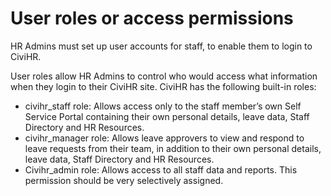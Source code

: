 
User roles or access permissions
==========

HR Admins must set up user accounts for staff, to enable them to login to CiviHR. 

User roles allow HR Admins to control who would access what information when they login to their CiviHR site. CiviHR has the following built-in roles:

- civihr_staff role: Allows access only to the staff member’s own Self Service Portal containing their own personal details, leave data, Staff Directory and HR Resources. 
- civihr_manager role: Allows leave approvers to view and respond to leave requests from their team, in addition to their own personal details, leave data, Staff Directory and HR Resources.
- Civihr_admin role: Allows access to all staff data and reports. This permission should be very selectively assigned. 


